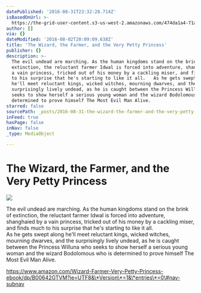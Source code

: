 ```yaml
---
datePublished: '2016-08-31T23:32:28.714Z'
isBasedOnUrl: >-
  https://the-grid-user-content.s3-us-west-2.amazonaws.com/474da1a4-71a8-4bb9-abf2-83258d6ed6cc.jpg
author: []
via: {}
dateModified: '2016-08-02T20:09:09.638Z'
title: 'The Wizard, the Farmer, and the Very Petty Princess'
publisher: {}
description: >-
  The evil undead are marching. As the human kingdoms stand on the brink of
  extinction, the reluctant farmer Idwal is forced into adventure, shanghaied by
  a vain princess, tricked out of his money by a cackling miser, and finds much
  to his surprise that he's starting to like it all.   As he gets swept along
  he'll meet reluctant kings, wicked witches, mourning dwarves, and the
  surprisingly lively undead, as he is caught between the Princess Willuna who
  seeks to show herself a serious young woman and the wizard Bodolomous who is
  determined to prove himself The Most Evil Man Alive.
starred: false
sourcePath: _posts/2016-08-31-the-wizard-the-farmer-and-the-very-petty-princess.md
inFeed: true
hasPage: false
inNav: false
_type: MediaObject

---
```

# The Wizard, the Farmer, and the Very Petty Princess
![](https://the-grid-user-content.s3-us-west-2.amazonaws.com/474da1a4-71a8-4bb9-abf2-83258d6ed6cc.jpg)

The evil undead are marching. As the human kingdoms stand on the brink of extinction, the reluctant farmer Idwal is forced into adventure, shanghaied by a vain princess, tricked out of his money by a cackling miser, and finds much to his surprise that he's starting to like it all.   
As he gets swept along he'll meet reluctant kings, wicked witches, mourning dwarves, and the surprisingly lively undead, as he is caught between the Princess Willuna who seeks to show herself a serious young woman and the wizard Bodolomous who is determined to prove himself The Most Evil Man Alive.

https://www.amazon.com/Wizard-Farmer-Very-Petty-Princess-ebook/dp/B00642GTVM?ie=UTF8&\*Version\*=1&\*entries\*=0\#nav-subnav